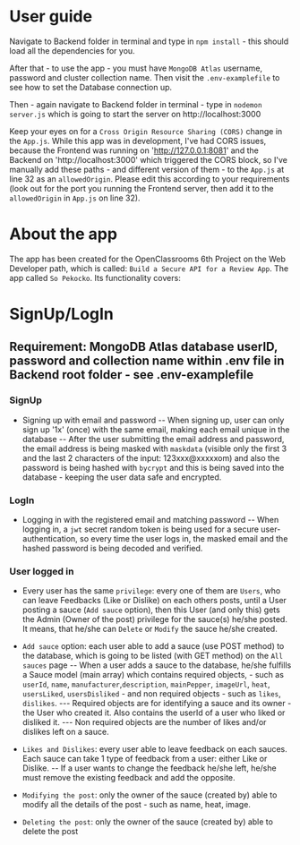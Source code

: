 # User guide #
Navigate to Backend folder in terminal and type in `npm install` - this should load all the dependencies for you.

After that - to use the app - you must have `MongoDB Atlas` username, password and cluster collection name. Then visit the `.env-examplefile` to see how to set the Database connection up.

Then - again navigate to Backend folder in terminal - type in `nodemon server.js` which is going to start the server on http://localhost:3000

Keep your eyes on for a `Cross Origin Resource Sharing (CORS)` change in the `App.js`. While this app was in development, I've had CORS issues, because the Frontend was running on 'http://127.0.0.1:8081' and the Backend on 'http://localhost:3000' which triggered the CORS block, so I've manually add these paths - and different version of them - to the `App.js` at line 32 as an `allowedOrigin`. Please edit this according to your requirements (look out for the port you running the Frontend server, then add
it to the `allowedOrigin` in `App.js` on line 32).

# About the app #
The app has been created for the OpenClassrooms 6th Project on the Web Developer path,
which is called: `Build a Secure API for a Review App`. The app called `So Pekocko`.
Its functionality covers:

# SignUp/LogIn #
## Requirement: MongoDB Atlas database userID, password and collection name within .env file in Backend root folder - see .env-examplefile ##
### SignUp ###
- Signing up with email and password
    -- When signing up, user can only sign up '1x' (once) with the same email, making each email unique in the database
    -- After the user submitting the email address and password, the email address is being masked with `maskdata`
        (visible only the first 3 and the last 2 characters of the input: 123xxx@xxxxxom)
        and also the password is being hashed with `bycrypt` and this is being saved into the database -
        keeping the user data safe and encrypted.

### LogIn ###
- Logging in with the registered email and matching password
    -- When logging in, a `jwt` secret random token is being used for a secure user-authentication, so every time the user logs in,
        the masked email and the hashed password is being decoded and verified.

### User logged in ###
- Every user has the same `privilege`: every one of them are `Users`, who can leave Feedbacks (Like or Dislike)
    on each others posts, until a User posting a sauce (`Add sauce` option), then this User (and only this) gets the Admin (Owner of the post) privilege
    for the sauce(s) he/she posted. It means, that he/she can `Delete` or `Modify` the sauce he/she created.

- `Add sauce` option: each user able to add a sauce (use POST method) to the database, which is going to be listed (with GET method) on the `All sauces` page
    -- When a user adds a sauce to the database, he/she fulfills a Sauce model (main array) which contains required objects, - such as `userId`, `name`,
        `manufacturer`,`description`, `mainPepper`, `imageUrl`, `heat`, `usersLiked`, `usersDisliked` - and non required objects - such as `likes`, `dislikes`.
        --- Required objects are for identifying a sauce and its owner - the User who created it. Also contains the userId of a user who liked or disliked it.
        --- Non required objects are the number of likes and/or dislikes left on a sauce.

- `Likes and Dislikes`: every user able to leave feedback on each sauces. Each sauce can take 1 type of feedback from a user: either Like or Dislike.
    -- If a user wants to change the feedback he/she left, he/she must remove the existing feedback and add the opposite.

- `Modifying the post`: only the owner of the sauce (created by) able to modify all the details of the post - such as name, heat, image.

- `Deleting the post`: only the owner of the sauce (created by) able to delete the post



